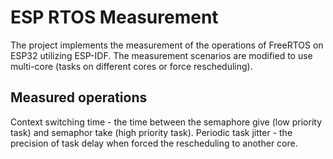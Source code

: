 # ESP RTOS Measurement

The project implements the measurement of the operations of FreeRTOS on ESP32 utilizing ESP-IDF. The measurement scenarios are modified to use multi-core (tasks on different cores or force rescheduling).

## Measured operations

Context switching time - the time between the semaphore give (low priority task) and semaphor take (high priority task).
Periodic task jitter - the precision of task delay when forced the rescheduling to another core.